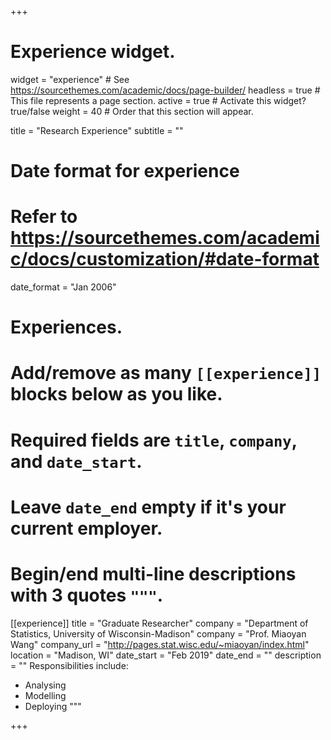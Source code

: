+++
# Experience widget.
widget = "experience"  # See https://sourcethemes.com/academic/docs/page-builder/
headless = true  # This file represents a page section.
active = true  # Activate this widget? true/false
weight = 40  # Order that this section will appear.

title = "Research Experience"
subtitle = ""

# Date format for experience
#   Refer to https://sourcethemes.com/academic/docs/customization/#date-format
date_format = "Jan 2006"

# Experiences.
#   Add/remove as many `[[experience]]` blocks below as you like.
#   Required fields are `title`, `company`, and `date_start`.
#   Leave `date_end` empty if it's your current employer.
#   Begin/end multi-line descriptions with 3 quotes `"""`.
[[experience]]
  title = "Graduate Researcher"
  company = "Department of Statistics, University of Wisconsin-Madison"
  company = "Prof. Miaoyan Wang"
  company_url = "http://pages.stat.wisc.edu/~miaoyan/index.html"
  location = "Madison, WI"
  date_start = "Feb 2019"
  date_end = ""
  description = ""
  Responsibilities include:
  
  * Analysing
  * Modelling
  * Deploying
  """

+++
